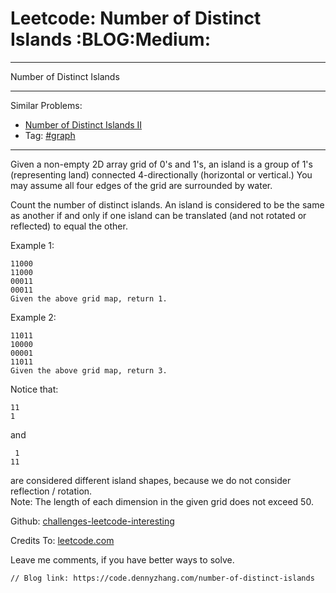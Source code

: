 # Leetcode: Number of Distinct Islands     :BLOG:Medium:


---

Number of Distinct Islands  

---

Similar Problems:  
-   [Number of Distinct Islands II](https://code.dennyzhang.com/number-of-distinct-islands-ii)
-   Tag: [#graph](https://code.dennyzhang.com/tag/graph)

---

Given a non-empty 2D array grid of 0's and 1's, an island is a group of 1's (representing land) connected 4-directionally (horizontal or vertical.) You may assume all four edges of the grid are surrounded by water.  

Count the number of distinct islands. An island is considered to be the same as another if and only if one island can be translated (and not rotated or reflected) to equal the other.  

Example 1:  

    11000
    11000
    00011
    00011
    Given the above grid map, return 1.

Example 2:  

    11011
    10000
    00001
    11011
    Given the above grid map, return 3.

Notice that:  

    11
    1

and  

     1
    11

are considered different island shapes, because we do not consider reflection / rotation.  
Note: The length of each dimension in the given grid does not exceed 50.  

Github: [challenges-leetcode-interesting](https://github.com/DennyZhang/challenges-leetcode-interesting/tree/master/number-of-distinct-islands)  

Credits To: [leetcode.com](https://leetcode.com/problems/number-of-distinct-islands/description/)  

Leave me comments, if you have better ways to solve.  

    // Blog link: https://code.dennyzhang.com/number-of-distinct-islands